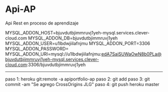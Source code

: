 # Api-AP
Api Rest en proceso de aprendizaje

MYSQL_ADDON_HOST=bjuvdutbjimmruvj1yeh-mysql.services.clever-cloud.com
MYSQL_ADDON_DB=bjuvdutbjimmruvj1yeh
MYSQL_ADDON_USER=u1lbdwjiilafnjmu
MYSQL_ADDON_PORT=3306
MYSQL_ADDON_PASSWORD= 
MYSQL_ADDON_URI=mysql://u1lbdwjiilafnjmu:edA7SaiSUWaOwN8b0PLa@bjuvdutbjimmruvj1yeh-mysql.services.clever-cloud.com:3306/bjuvdutbjimmruvj1yeh

--------------------------------
paso 1: heroku git:remote -a apiportfolio-ap
paso 2: git add 
paso 3: git commit -am "Se agrego CrossOrigins JLG"
paso 4: git push heroku master